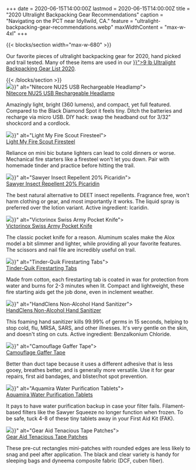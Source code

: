 +++
date = 2020-06-15T14:00:00Z
lastmod = 2020-06-15T14:00:00Z
title = "2020 Ultralight Backpacking Gear Recommendations"
caption = "Navigating on the PCT near Idyllwild, CA."
feature = "ultralight-backpacking-gear-recommendations.webp"
maxWidthContent = "max-w-4xl"
+++

{{< blocks/section width="max-w-680" >}}
<p class="lead">Our favorite pieces of ultralight backpacking gear for 2020, hand picked and trail tested. Many of these items are used in our <a class="link" href="{{< relref "ultralight-backpacking-gear-list" >}}">9 lb Ultralight Backpacking Gear List 2020</a>.</p>
{{< /blocks/section >}}

<div class="flex flex-wrap justify-between">
  <div class="card">
    <img src="{{< cdn-url "gear-recommendations/nitecore-nu25-rechargeable-headlamp.jpg" >}}" alt="Nitecore NU25 USB Rechargeable Headlamp">
    <div class="px-6 py-4">
      <div class="text-xl">
        <a class="link stretched-link" rel="nofollow" target="_blank" href="https://www.amazon.com/dp/B0785TM5SX/?tag=ltrl-20">Nitecore NU25 USB Rechargeable Headlamp</a>
      </div>
      <p class="text-gray-700 text-base mt-2">Amazingly light, bright (360 lumens), and compact, yet full featured. Compared to the Black Diamond Spot it feels tiny. Ditch the batteries and recharge via micro USB. DIY hack: swap the headband out for 3/32" shockcord and a cordlock.</p>
    </div>
  </div>

  <div class="card">
    <img src="{{< cdn-url "gear-recommendations/light-my-fire-scout-firesteel.jpg" >}}" alt="Light My Fire Scout Firesteel">
    <div class="px-6 py-4">
      <div class="text-xl">
        <a class="link stretched-link" rel="nofollow" target="_blank" href="https://www.amazon.com/dp/B00440VJMU/?tag=ltrl-20">Light My Fire Scout Firesteel</a>
      </div>
      <p class="text-gray-700 text-base mt-2">Reliance on mini bic butane lighters can lead to cold dinners or worse. Mechanical fire starters like a firesteel won't let you down. Pair with homemade tinder and practice before hitting the trail.</p>
    </div>
  </div>

  <div class="card">
    <img src="{{< cdn-url "gear-recommendations/sawyer-insect-repellent-picaridin.jpg" >}}" alt="Sawyer Insect Repellent 20% Picaridin">
    <div class="px-6 py-4">
      <div class="text-xl">
        <a class="link stretched-link" rel="nofollow" target="_blank" href="https://www.amazon.com/dp/B002CMOM3U/?tag=ltrl-20">Sawyer Insect Repellent 20% Picaridin</a>
      </div>
      <p class="text-gray-700 text-base mt-2">The best natural alternative to DEET insect repellents. Fragrance free, won't harm clothing or gear, and most importantly it works. The liquid spray is preferred over the lotion variant. Active ingredient: Icaridin.</p>
    </div>
  </div>

  <div class="card">
    <img src="{{< cdn-url "gear-recommendations/victorinox-swiss-army-pocket-knife.jpg" >}}" alt="Victorinox Swiss Army Pocket Knife">
    <div class="px-6 py-4">
      <div class="text-xl">
        <a class="link stretched-link" rel="nofollow" target="_blank" href="https://www.amazon.com/dp/B0014YK236/?tag=ltrl-20">Victorinox Swiss Army Pocket Knife</a>
      </div>
      <p class="text-gray-700 text-base mt-2">The classic pocket knife for a reason. Aluminum scales make the Alox model a bit slimmer and lighter, while providing all your favorite features. The scissors and nail file are incredibly useful on trail.</p>
    </div>
  </div>

  <div class="card">
    <img src="{{< cdn-url "gear-recommendations/tinder-quik-firestarting-tabs.jpg" >}}" alt="Tinder-Quik Firestarting Tabs">
    <div class="px-6 py-4">
      <div class="text-xl">
        <a class="link stretched-link" rel="nofollow" target="_blank" href="https://www.amazon.com/dp/B00US31V20/?tag=ltrl-20">Tinder-Quik Firestarting Tabs</a>
      </div>
      <p class="text-gray-700 text-base mt-2">Made from cotton, each firestarting tab is coated in wax for protection from water and burns for 2-3 minutes when lit. Compact and lightweight, these fire starting aids get the job done, even in inclement weather.</p>
    </div>
  </div>

  <div class="card">
    <img src="{{< cdn-url "gear-recommendations/handclens-non-alcohol-hand-sanitizer.jpg" >}}" alt="HandClens Non-Alcohol Hand Sanitizer">
    <div class="px-6 py-4">
      <div class="text-xl">
        <a class="link stretched-link" rel="nofollow" target="_blank" href="https://www.amazon.com/dp/B002MDHMMW/?tag=ltrl-20">HandClens Non-Alcohol Hand Sanitizer</a>
      </div>
      <p class="text-gray-700 text-base mt-2">This foaming hand sanitizer kills 99.99% of germs in 15 seconds, helping to stop cold, flu, MRSA, SARS, and other illnesses. It's very gentle on the skin, and doesn't sting on cuts. Active ingredient: Benzalkonium Chloride.</p>
    </div>
  </div>

  <div class="card">
    <img src="{{< cdn-url "gear-recommendations/camouflage-gaffer-tape.jpg" >}}" alt="Camouflage Gaffer Tape">
    <div class="px-6 py-4">
      <div class="text-xl">
        <a class="link stretched-link" rel="nofollow" target="_blank" href="https://www.amazon.com/dp/B06ZZ6LL74/?tag=ltrl-20">Camouflage Gaffer Tape</a>
      </div>
      <p class="text-gray-700 text-base mt-2">Better than duct tape because it uses a different adhesive that is less gooey, breathes better, and is generally more versatile. Use it for gear repairs, first aid bandages, and blister/hot spot prevention.</p>
    </div>
  </div>

  <div class="card">
    <img src="{{< cdn-url "gear-recommendations/aquamira-water-purification-tablets.jpg" >}}" alt="Aquamira Water Purification Tablets">
    <div class="px-6 py-4">
      <div class="text-xl">
        <a class="link stretched-link" rel="nofollow" target="_blank" href="https://www.amazon.com/dp/B0016A8ODI/?tag=ltrl-20">Aquamira Water Purification Tablets</a>
      </div>
      <p class="text-gray-700 text-base mt-2">It pays to have water purification backup in case your filter fails. Filament-based filters like the Sawyer Squeeze no longer function when frozen. To be safe, tuck 4-8 of these tiny tablets away in your First Aid Kit (FAK).</p>
    </div>
  </div>

  <div class="card">
    <img src="{{< cdn-url "gear-recommendations/gear-aid-tenacious-tape-patches.jpg" >}}" alt="Gear Aid Tenacious Tape Patches">
    <div class="px-6 py-4">
      <div class="text-xl">
        <a class="link stretched-link" rel="nofollow" target="_blank" href="https://www.amazon.com/dp/B00UTK466U/?tag=ltrl-20">Gear Aid Tenacious Tape Patches</a>
      </div>
      <p class="text-gray-700 text-base mt-2">These pre-cut rectangles mini-patches with rounded edges are less likely to snag and peel after application. The black and clear variety is handy for sleeping bags and dyneema composite fabric (DCF, cuben fiber).</p>
    </div>
  </div>
</div>
